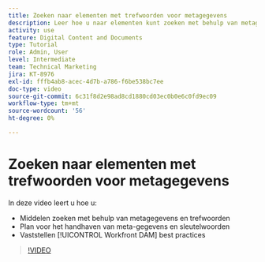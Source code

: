 ```yaml
---
title: Zoeken naar elementen met trefwoorden voor metagegevens
description: Leer hoe u naar elementen kunt zoeken met behulp van metagegevens en trefwoorden, hoe u metagegevens en trefwoorden wilt onderhouden en hoe u [!UICONTROL Workfront DAM] beste praktijken.
activity: use
feature: Digital Content and Documents
type: Tutorial
role: Admin, User
level: Intermediate
team: Technical Marketing
jira: KT-8976
exl-id: fffb4ab8-acec-4d7b-a786-f6be538bc7ee
doc-type: video
source-git-commit: 6c31f8d2e98ad8cd1880cd03ec0b0e6c0fd9ec09
workflow-type: tm+mt
source-wordcount: '56'
ht-degree: 0%

---
```


# Zoeken naar elementen met trefwoorden voor metagegevens

In deze video leert u hoe u:

* Middelen zoeken met behulp van metagegevens en trefwoorden
* Plan voor het handhaven van meta-gegevens en sleutelwoorden
* Vaststellen [!UICONTROL Workfront DAM] best practices

>[!VIDEO](https://video.tv.adobe.com/v/335239/?quality=12&learn=on)
